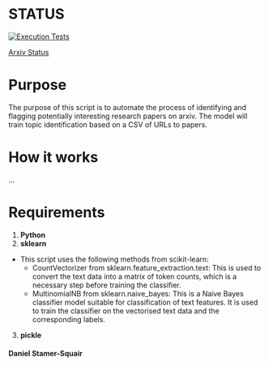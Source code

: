 # STATUS

[![Execution Tests](https://github.com/uaineteine/OrbitOracle_Exoplanet/actions/workflows/execution-tests.yml/badge.svg)](https://github.com/uaineteine/OrbitOracle_Exoplanet/actions/workflows/execution-tests.yml)

[Arxiv Status](https://status.arxiv.org/)

# Purpose

The purpose of this script is to automate the process of identifying and flagging potentially interesting research papers on arxiv. The model will train topic identification based on a CSV of URLs to papers.


# How it works    

...

# Requirements

1. **Python**
2. **sklearn**
* This script uses the following methods from scikit-learn:
  - CountVectorizer from sklearn.feature_extraction.text: This is used to convert the text data into a matrix of token counts, which is a necessary step before training the classifier.
  - MultinomialNB from sklearn.naive_bayes: This is a Naive Bayes classifier model suitable for classification of text features. It is used to train the classifier on the vectorised text data and the corresponding labels.
3. **pickle**

#### Daniel Stamer-Squair
